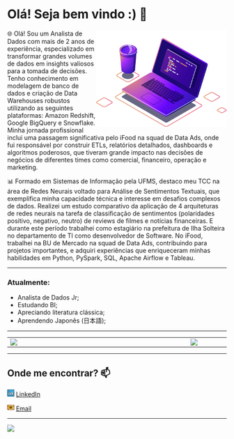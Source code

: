 # **Olá! Seja bem vindo :)** 👋

<img src="./images/image_computer.png" width=300 align=right>

🌐 Olá! Sou um Analista de Dados com mais de 2 anos de experiência, especializado em transformar grandes volumes de dados em insights valiosos para a tomada de decisões. Tenho conhecimento em modelagem de banco de dados e criação de Data Warehouses robustos utilizando as seguintes plataformas: Amazon Redshift, Google BigQuery e Snowflake. Minha jornada profissional inclui uma passagem significativa pelo iFood na squad de Data Ads, onde fui responsável por construir ETLs, relatórios detalhados, dashboards e algoritmos poderosos, que tiveram grande impacto nas decisões de negócios de diferentes times como comercial, financeiro, operação e marketing.

📊 Formado em Sistemas de Informação pela UFMS, destaco meu TCC na área de Redes Neurais voltado para Análise de Sentimentos Textuais, que exemplifica minha capacidade técnica e interesse em desafios complexos de dados. Realizei um estudo comparativo da aplicação de 4 arquiteturas de redes neurais na tarefa de classificação de sentimentos (polaridades positivo, negativo, neutro) de reviews de filmes e notícias financeiras. E durante este período trabalhei como estagiário na prefeitura de Ilha Solteira no departamento de TI como desenvolvedor de Software. No iFood, trabalhei na BU de Mercado na squad de Data Ads, contribuindo para projetos importantes, e adquiri experiências que enriqueceram minhas habilidades em Python, PySpark, SQL, Apache Airflow e Tableau.

---

### **Atualmente**:
- Analista de Dados Jr;
- Estudando BI;
- Apreciando literatura clássica;
- Aprendendo Japonês (日本語);

---

<center>
<table>
    <tr>
        <td><img width="400px" align="left" src="https://github-readme-stats.vercel.app/api/top-langs/?username=tsffarias&hide=html&layout=compact&theme=radical" /></td>
        <td><img width="495px" align="left" src="https://github-readme-stats.vercel.app/api?username=tsffarias&theme=radical"/></td>
    </tr>   
</table>
</center>

---

## **Onde me encontrar?** 📫  

<a href="https://www.linkedin.com/in/leticiasilvar"><img src="./images/linkedin.png" width="16"></img></a> [LinkedIn](https://www.linkedin.com/in/thiagosilvafarias/)  

<a href="mailto:tsffarias@gmail.com"><img src="./images/email.png" width="16"></img></a> [Email](mailto:tsffarias@gmail.com)  

---  

![](https://komarev.com/ghpvc/?username=tsffarias&color=blue&style=flat)
